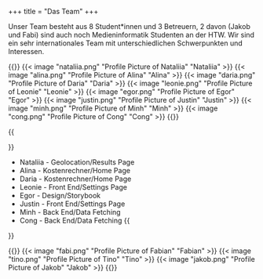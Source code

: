 +++
title = "Das Team"
+++

Unser Team besteht aus 8 Student*innen und 3 Betreuern, 2 davon (Jakob und Fabi) sind auch noch Medieninformatik Studenten an der HTW. Wir sind ein sehr internationales Team mit unterschiedlichen Schwerpunkten und Interessen.

{{<gallery>}}
{{< image "nataliia.png" "Profile Picture of Nataliia" "Nataliia" >}}
{{< image "alina.png" "Profile Picture of Alina" "Alina" >}}
{{< image "daria.png" "Profile Picture of Daria" "Daria" >}}
{{< image "leonie.png" "Profile Picture of Leonie" "Leonie" >}}
{{< image "egor.png" "Profile Picture of Egor" "Egor" >}}
{{< image "justin.png" "Profile Picture of Justin" "Justin" >}}
{{< image "minh.png" "Profile Picture of Minh" "Minh" >}}
{{< image "cong.png" "Profile Picture of Cong" "Cong" >}}
{{</gallery>}}

{{<section title="Schwerpunkte">}}
* Nataliia - Geolocation/Results Page
* Alina - Kostenrechner/Home Page
* Daria - Kostenrechner/Home Page
* Leonie - Front End/Settings Page
* Egor - Design/Storybook
* Justin - Front End/Settings Page
* Minh - Back End/Data Fetching
* Cong - Back End/Data Fetching
{{</section>}}

{{<gallery>}}
{{< image "fabi.png" "Profile Picture of Fabian" "Fabian" >}}
{{< image "tino.png" "Profile Picture of Tino" "Tino" >}}
{{< image "jakob.png" "Profile Picture of Jakob" "Jakob" >}}
{{</gallery>}}
